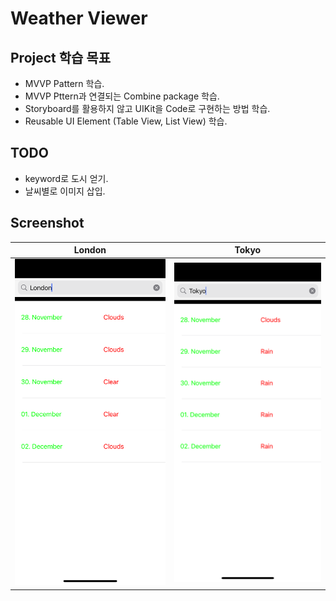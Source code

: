 # Weather Viewer

## Project 학습 목표
- MVVP Pattern 학습.
- MVVP Pttern과 연결되는 Combine package 학습.
- Storyboard를 활용하지 않고 UIKit을 Code로 구현하는 방법 학습.
- Reusable UI Element (Table View, List View) 학습.


## TODO
- keyword로 도시 얻기.
- 날씨별로 이미지 삽입.
   

## Screenshot
|London|Tokyo|
|-|-|
|![](./Screenshot/Simulator%20Screen%20Shot%20-%20iPhone%2014%20Pro%20-%202022-11-27%20at%2022.31.50.png)|![](./Screenshot/Simulator%20Screen%20Shot%20-%20iPhone%2014%20Pro%20-%202022-11-27%20at%2022.32.14.png)|
